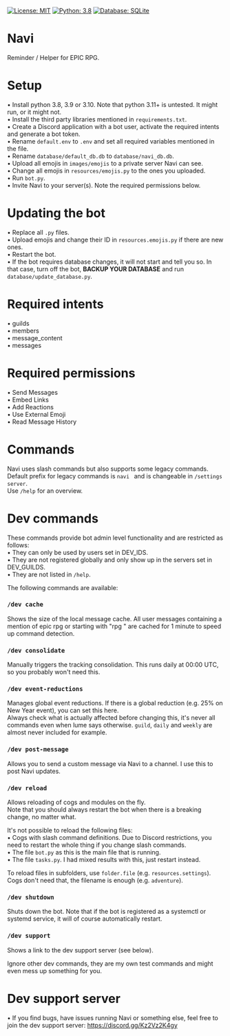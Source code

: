 [![License: MIT](https://img.shields.io/badge/License-MIT-yellow.svg)](https://opensource.org/licenses/MIT) [![Python: 3.8](https://img.shields.io/badge/Python-3.8+-brightgreen.svg)](https://www.python.org/) [![Database: SQLite](https://img.shields.io/badge/Database-SQLite-blue.svg)](https://www.sqlite.org/index.html)
# Navi

Reminder / Helper for EPIC RPG.  

# Setup
• Install python 3.8, 3.9 or 3.10. Note that python 3.11+ is untested. It might run, or it might not.  
• Install the third party libraries mentioned in `requirements.txt`.  
• Create a Discord application with a bot user, activate the required intents and generate a bot token.  
• Rename `default.env` to `.env` and set all required variables mentioned in the file.  
• Rename `database/default_db.db` to `database/navi_db.db`.  
• Upload all emojis in `images/emojis` to a private server Navi can see.  
• Change all emojis in `resources/emojis.py` to the ones you uploaded.  
• Run `bot.py`.  
• Invite Navi to your server(s). Note the required permissions below.  

# Updating the bot
• Replace all `.py` files.  
• Upload emojis and change their ID in `resources.emojis.py` if there are new ones.  
• Restart the bot.  
• If the bot requires database changes, it will not start and tell you so. In that case, turn off the bot, **BACKUP YOUR DATABASE** and run `database/update_database.py`.  

# Required intents
• guilds  
• members  
• message_content  
• messages  

# Required permissions
• Send Messages  
• Embed Links  
• Add Reactions  
• Use External Emoji  
• Read Message History  

# Commands
Navi uses slash commands but also supports some legacy commands.  
Default prefix for legacy commands is `navi ` and is changeable in `/settings server`.  
Use `/help` for an overview.  

# Dev commands
These commands provide bot admin level functionality and are restricted as follows:  
• They can only be used by users set in DEV_IDS.  
• They are not registered globally and only show up in the servers set in DEV_GUILDS.  
• They are not listed in `/help`.  

The following commands are available:  
### `/dev cache`  
Shows the size of the local message cache. All user messages containing a mention of epic rpg or starting with "rpg " are cached for 1 minute to speed up command detection.  

### `/dev consolidate`  
Manually triggers the tracking consolidation. This runs daily at 00:00 UTC, so you probably won't need this.  

### `/dev event-reductions`  
Manages global event reductions. If there is a global reduction (e.g. 25% on New Year event), you can set this here.  
Always check what is actually affected before changing this, it's never all commands even when lume says otherwise. `guild`, `daily` and `weekly` are almost never included for example.  

### `/dev post-message`  
Allows you to send a custom message via Navi to a channel. I use this to post Navi updates.  

### `/dev reload`  
Allows reloading of cogs and modules on the fly.  
Note that you should always restart the bot when there is a breaking change, no matter what.  

It's not possible to reload the following files:  
• Cogs with slash command definitions. Due to Discord restrictions, you need to restart the whole thing if you change slash commands.  
• The file `bot.py` as this is the main file that is running.  
• The file `tasks.py`. I had mixed results with this, just restart instead.  

To reload files in subfolders, use `folder.file` (e.g. `resources.settings`). Cogs don't need that, the filename is enough (e.g. `adventure`).  

### `/dev shutdown`  
Shuts down the bot. Note that if the bot is registered as a systemctl or systemd service, it will of course automatically restart.  

### `/dev support`  
Shows a link to the dev support server (see below).  

Ignore other dev commands, they are my own test commands and might even mess up something for you.  

# Dev support server
• If you find bugs, have issues running Navi or something else, feel free to join the dev support server: https://discord.gg/Kz2Vz2K4gy  
